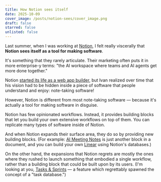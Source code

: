 ```yaml
---
title: How Notion sees itself
date: 2025-10-09
cover_image: /posts/notion-sees/cover_image.png
draft: false
starred: false
unlisted: false
---
```

Last summer, when I was working at [Notion](https://notion.com/product), I felt really viscerally that **Notion sees itself as a tool for making software**.

It's something that they rarely articulate. Their marketing often puts it in more enterprise-y terms: "the AI workspace where teams and AI agents get more done together."

Notion [started its life as a web app builder](https://www.youtube.com/watch?v=IVl6tUSHcmI), but Ivan realized over time that his vision had to be hidden inside a piece of software that people understand and enjoy: note-taking software!

However, Notion is different from most note-taking software — because it's actually a tool for making software in disguise.

Notion has few opinionated workflows. Instead, it provides building blocks that let you build your own extensive workflows on top of them. You can replicate many types of software inside of Notion.

And when Notion expands their surface area, they do so by providing new building blocks. (For example: [AI Meeting Notes](https://www.notion.com/product/ai-meeting-notes) is just another block in a document, and you can build your own [Linear](https://linear.app) using Notion's databases.)

On the other hand, the expansions that Notion regrets are mostly the ones where they rushed to launch something that embodied a single workflow, rather than a building block that could be built upon by its users. (I'm looking at you, [Tasks & Sprints](https://www.notion.com/help/sprints) — a feature which regrettably spawned the concept of a "task database.")

